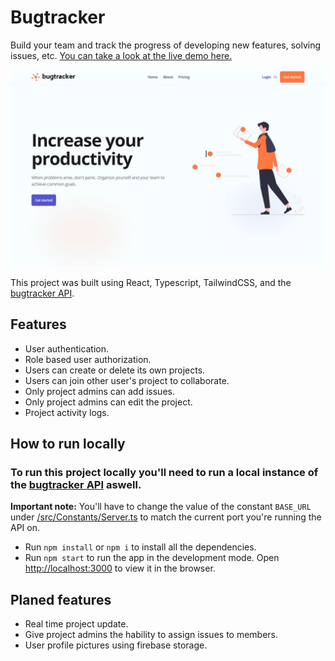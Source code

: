 # Bugtracker

Build your team and track the progress of developing new features, solving issues, etc. [You can take a look at the live demo here.](https://www.bugtracker.tk/)

![thumbnail](/public/static/images/thumbnail.jpg)

This project was built using React, Typescript, TailwindCSS, and the [bugtracker API](https://github.com/Quibble7s/bugtracker-server).

## Features

- User authentication.
- Role based user authorization.
- Users can create or delete its own projects.
- Users can join other user's project to collaborate.
- Only project admins can add issues.
- Only project admins can edit the project.
- Project activity logs.

## How to run locally

### To run this project locally you'll need to run a local instance of the [bugtracker API](https://github.com/Quibble7s/bugtracker-server) aswell.

**Important note:** You'll have to change the value of the constant `BASE_URL` under [/src/Constants/Server.ts](/src/Constants/Server.ts) to match the current port you're running the API on.

- Run `npm install` or `npm i` to install all the dependencies.
- Run `npm start` to run the app in the development mode. Open [http://localhost:3000](http://localhost:3000) to view it in the browser.

## Planed features

- Real time project update.
- Give project admins the hability to assign issues to members.
- User profile pictures using firebase storage.
